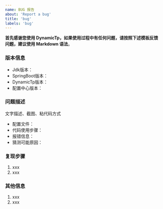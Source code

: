 ```yaml
---
name: BUG 报告
about: 'Report a bug'
title: 'bug'
labels: 'bug'
---
```


**首先感谢您使用 DynamicTp，如果使用过程中有任何问题，请按照下述模板反馈问题，建议使用 Markdown 语法**。

### 版本信息

- Jdk版本：
- SpringBoot版本：
- DynamicTp版本：
- 配置中心版本：

### 问题描述

文字描述、截图、粘代码方式

- 配置文件：
- 代码使用步骤：
- 报错信息：
- 猜测可能原因：

### 复现步骤

1. xxx
2. xxx

### 其他信息

1. xxx
2. xxx

